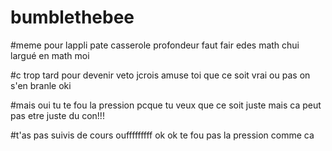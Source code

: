 # bumblethebee

#meme pour lappli pate casserole profondeur faut fair edes math chui largué en math moi

#c trop tard pour devenir veto jcrois amuse toi que ce soit vrai ou pas on s'en branle oki

#mais oui tu te fou la pression pcque tu veux que ce soit juste mais ca peut pas etre juste du con!!!

#t'as pas suivis de cours oufffffffff ok ok te fou pas la pression comme ca
